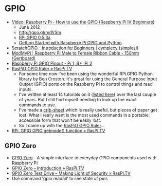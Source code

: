 # GPIO

* [Video: Raspberry Pi - How to use the GPIO (Raspberry Pi IV Beginners)](http://www.youtube.com/watch?v=q_NvDTZIaS4&feature=em-hot-vrecs)
    * June 2012
    * http://goo.gl/mdVSm
    * [RPi.GPIO 0.5.3a](http://pypi.python.org/pypi/RPi.GPIO)
    * [Getting Started with Raspberry Pi GPIO and Python](http://lwk.mjhosting.co.uk/?p=343)
* [ScratchGPIO - Introduction for Beginners | cymplecy (simplesi)](http://cymplecy.wordpress.com/2013/04/22/scratch-gpio-version-2-introduction-for-beginners/)
* [ModMyPi | Raspberry Pi Male to Female Ribbon Cable - 150mm (Gertboard)](https://www.modmypi.com/gpio-accessories/raspberry-pi-GPIO-assembled-ribbon-cable-and-connectors-male-female)
* [Raspberry Pi GPIO Pinout - Pi 1, B+, Pi 2](http://pi.gadgetoid.com/pinout)
* [RasPiO GPIO Ruler » RasPi.TV](http://raspi.tv/2015/raspio-gpio-ruler)
	* For some time now I've been using the wonderful RPi.GPIO Python library by Ben Croston. It's great for using the General Purpose Input Output (GPIO) ports on the Raspberry Pi to control things and read inputs.
	* I've written at least 14 tutorials on it ([listed here](http://raspi.tv/rpi-gpio)) over the last couple of years. But I still find myself needing to look up the exact commands to use.
	* I've made a [crib-sheet](http://raspi.tv/download/RPi.GPIO-Cheat-Sheet.pdf) which is really useful, but pieces of paper get lost. What I really want is the most used commands in a portable, accessible form that won't be easily lost.
	* So I came up with the [RasPiO GPIO Ruler](https://www.kickstarter.com/projects/raspitv/raspio-gpio-quick-reference-ruler-for-raspberry-pi)…
* [RPi. GPIO GPIO.getmode() function » RasPi.TV](http://raspi.tv/2015/rpi-gpio-function-gpio-getmodev2)

## GPIO Zero

* [GPIO Zero](http://pythonhosted.org/gpiozero/) - A simple interface to everyday GPIO components used with Raspberry Pi
* [GPIO Zero – Introduction » RasPi.TV](http://raspi.tv/2015/gpio-zero-introduction)
* [GPIO Zero Test Drive – Making Light of Security » RasPi.TV](http://raspi.tv/2015/gpio-zero-test-drive-making-light-of-security)
* Use command 'gpio readall' to see state of pins
